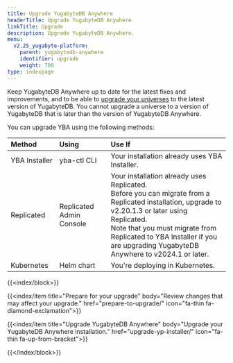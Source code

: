 ```yaml
---
title: Upgrade YugabyteDB Anywhere
headerTitle: Upgrade YugabyteDB Anywhere
linkTitle: Upgrade
description: Upgrade YugabyteDB Anywhere.
menu:
  v2.25_yugabyte-platform:
    parent: yugabytedb-anywhere
    identifier: upgrade
    weight: 700
type: indexpage
---
```


Keep YugabyteDB Anywhere up to date for the latest fixes and improvements, and to be able to [upgrade your universes](../manage-deployments/upgrade-software/) to the latest version of YugabyteDB. You cannot upgrade a universe to a version of YugabyteDB that is later than the version of YugabyteDB Anywhere.

You can upgrade YBA using the following methods:

| Method | Using | Use If |
| :--- | :--- | :--- |
| YBA&nbsp;Installer | yba-ctl CLI | Your installation already uses YBA Installer. |
| Replicated | Replicated Admin Console | Your installation already uses Replicated.<br>Before you can migrate from a Replicated installation, upgrade to v2.20.1.3 or later using Replicated.<br> Note that you must migrate from Replicated to YBA Installer if you are upgrading YugabyteDB Anywhere to v2024.1 or later. |
| Kubernetes | Helm chart | You're deploying in Kubernetes. |

{{<index/block>}}

  {{<index/item
    title="Prepare for your upgrade"
    body="Review changes that may affect your upgrade."
    href="prepare-to-upgrade/"
    icon="fa-thin fa-diamond-exclamation">}}

  {{<index/item
    title="Upgrade YugabyteDB Anywhere"
    body="Upgrade your YugabyteDB Anywhere installation."
    href="upgrade-yp-installer/"
    icon="fa-thin fa-up-from-bracket">}}

{{</index/block>}}
